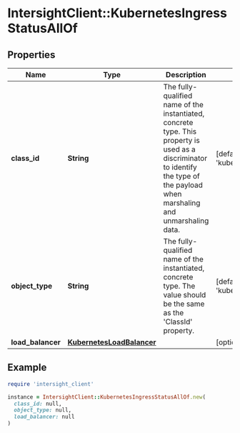 # IntersightClient::KubernetesIngressStatusAllOf

## Properties

| Name | Type | Description | Notes |
| ---- | ---- | ----------- | ----- |
| **class_id** | **String** | The fully-qualified name of the instantiated, concrete type. This property is used as a discriminator to identify the type of the payload when marshaling and unmarshaling data. | [default to &#39;kubernetes.IngressStatus&#39;] |
| **object_type** | **String** | The fully-qualified name of the instantiated, concrete type. The value should be the same as the &#39;ClassId&#39; property. | [default to &#39;kubernetes.IngressStatus&#39;] |
| **load_balancer** | [**KubernetesLoadBalancer**](KubernetesLoadBalancer.md) |  | [optional] |

## Example

```ruby
require 'intersight_client'

instance = IntersightClient::KubernetesIngressStatusAllOf.new(
  class_id: null,
  object_type: null,
  load_balancer: null
)
```

